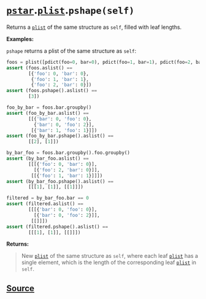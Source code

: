 # [`pstar`](./pstar.md).[`plist`](./pstar_plist.md).`pshape(self)`

Returns a [`plist`](./pstar_plist.md) of the same structure as `self`, filled with leaf lengths.

**Examples:**

`pshape` returns a plist of the same structure as `self`:
```python
foos = plist([pdict(foo=0, bar=0), pdict(foo=1, bar=1), pdict(foo=2, bar=0)])
assert (foos.aslist() ==
        [{'foo': 0, 'bar': 0},
         {'foo': 1, 'bar': 1},
         {'foo': 2, 'bar': 0}])
assert (foos.pshape().aslist() ==
        [3])

foo_by_bar = foos.bar.groupby()
assert (foo_by_bar.aslist() ==
        [[{'bar': 0, 'foo': 0},
          {'bar': 0, 'foo': 2}],
         [{'bar': 1, 'foo': 1}]])
assert (foo_by_bar.pshape().aslist() ==
        [[2], [1]])

by_bar_foo = foos.bar.groupby().foo.groupby()
assert (by_bar_foo.aslist() ==
        [[[{'foo': 0, 'bar': 0}],
          [{'foo': 2, 'bar': 0}]],
         [[{'foo': 1, 'bar': 1}]]])
assert (by_bar_foo.pshape().aslist() ==
        [[[1], [1]], [[1]]])

filtered = by_bar_foo.bar == 0
assert (filtered.aslist() ==
        [[[{'bar': 0, 'foo': 0}],
          [{'bar': 0, 'foo': 2}]],
         [[]]])
assert (filtered.pshape().aslist() ==
        [[[1], [1]], [[]]])
```

**Returns:**

>    New [`plist`](./pstar_plist.md) of the same structure as `self`, where each leaf [`plist`](./pstar_plist.md) has a
>    single element, which is the length of the corresponding leaf [`plist`](./pstar_plist.md) in
>    `self`.



## [Source](../pstar/pstar.py#L5097-L5146)